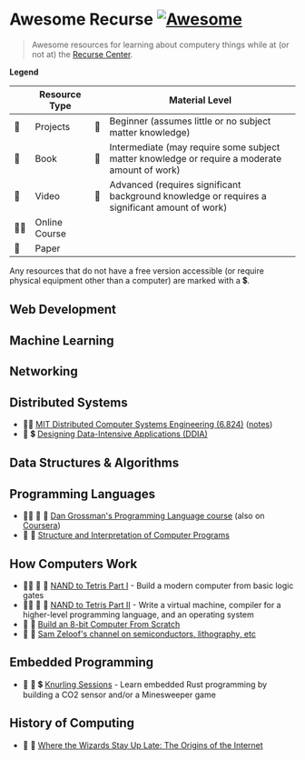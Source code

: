# Awesome Recurse [![Awesome](https://awesome.re/badge.svg)](https://awesome.re)
> Awesome resources for learning about computery things while at (or not at) the [Recurse Center](recurse.com/).

**Legend**

|   | Resource Type | | Material Level |
| - | - | - | - |
| :hammer: | Projects | :turtle: | Beginner (assumes little or no subject matter knowledge) |
| :book: | Book       | :rabbit2: | Intermediate (may require some subject matter knowledge or require a moderate amount of work) |
| :movie_camera: | Video | :racehorse: | Advanced (requires significant background knowledge or requires a significant amount of work) |
| :teacher: | Online Course | | |
| :page_facing_up: | Paper | | |

Any resources that do not have a free version accessible (or require physical equipment other than a computer) are marked with a :heavy_dollar_sign:.

## Web Development

## Machine Learning

## Networking

## Distributed Systems

- :teacher: [MIT Distributed Computer Systems Engineering (6.824)](https://ocw.mit.edu/courses/electrical-engineering-and-computer-science/6-824-distributed-computer-systems-engineering-spring-2006/) ([notes](https://timilearning.com/tags/mit-6.824/))
- :book: :heavy_dollar_sign: [Designing Data-Intensive Applications (DDIA)](https://dataintensive.net/)

## Data Structures & Algorithms

## Programming Languages

- :teacher: :hammer: :rabbit2: [Dan Grossman's Programming Language course](https://courses.cs.washington.edu/courses/cse341/19sp/#all) (also on [Coursera](https://www.coursera.org/learn/programming-languages))
- :book: :turtle: [Structure and Interpretation of Computer Programs](https://web.mit.edu/alexmv/6.037/sicp.pdf)

## How Computers Work

- :teacher: :hammer: :turtle: [NAND to Tetris Part I](https://www.coursera.org/learn/build-a-computer) - Build a modern computer from basic logic gates
- :teacher: :hammer: :rabbit2: [NAND to Tetris Part II](https://www.coursera.org/learn/nand2tetris2) - Write a virtual machine, compiler for a higher-level programming language, and an operating system
- :movie_camera: :hammer: [Build an 8-bit Computer From Scratch](https://eater.net/8bit)
- :movie_camera: :rabbit2: [Sam Zeloof's channel on semiconductors, lithography, etc](https://www.youtube.com/c/SamZeloof/videos)

## Embedded Programming

- :hammer: :rabbit2: :heavy_dollar_sign: [Knurling Sessions](https://ferrous-systems.com/blog/knurling-sessions-introduction/) - Learn embedded Rust programming by building a CO2 sensor and/or a Minesweeper game


## History of Computing
- :book: :turtle: [Where the Wizards Stay Up Late: The Origins of the Internet](https://www.simonandschuster.com/books/Where-Wizards-Stay-Up-Late/Katie-Hafner/9780684832678)



